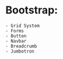 # Bootstrap:
    - Grid System
    - Forms
    - Button
    - Navbar
    - Breadcrumb
    - Jumbotron

